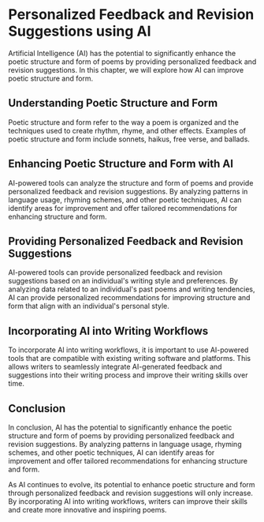 Personalized Feedback and Revision Suggestions using AI
===============================================================================================================

Artificial Intelligence (AI) has the potential to significantly enhance the poetic structure and form of poems by providing personalized feedback and revision suggestions. In this chapter, we will explore how AI can improve poetic structure and form.

Understanding Poetic Structure and Form
---------------------------------------

Poetic structure and form refer to the way a poem is organized and the techniques used to create rhythm, rhyme, and other effects. Examples of poetic structure and form include sonnets, haikus, free verse, and ballads.

Enhancing Poetic Structure and Form with AI
-------------------------------------------

AI-powered tools can analyze the structure and form of poems and provide personalized feedback and revision suggestions. By analyzing patterns in language usage, rhyming schemes, and other poetic techniques, AI can identify areas for improvement and offer tailored recommendations for enhancing structure and form.

Providing Personalized Feedback and Revision Suggestions
--------------------------------------------------------

AI-powered tools can provide personalized feedback and revision suggestions based on an individual's writing style and preferences. By analyzing data related to an individual's past poems and writing tendencies, AI can provide personalized recommendations for improving structure and form that align with an individual's personal style.

Incorporating AI into Writing Workflows
---------------------------------------

To incorporate AI into writing workflows, it is important to use AI-powered tools that are compatible with existing writing software and platforms. This allows writers to seamlessly integrate AI-generated feedback and suggestions into their writing process and improve their writing skills over time.

Conclusion
----------

In conclusion, AI has the potential to significantly enhance the poetic structure and form of poems by providing personalized feedback and revision suggestions. By analyzing patterns in language usage, rhyming schemes, and other poetic techniques, AI can identify areas for improvement and offer tailored recommendations for enhancing structure and form.

As AI continues to evolve, its potential to enhance poetic structure and form through personalized feedback and revision suggestions will only increase. By incorporating AI into writing workflows, writers can improve their skills and create more innovative and inspiring poems.
